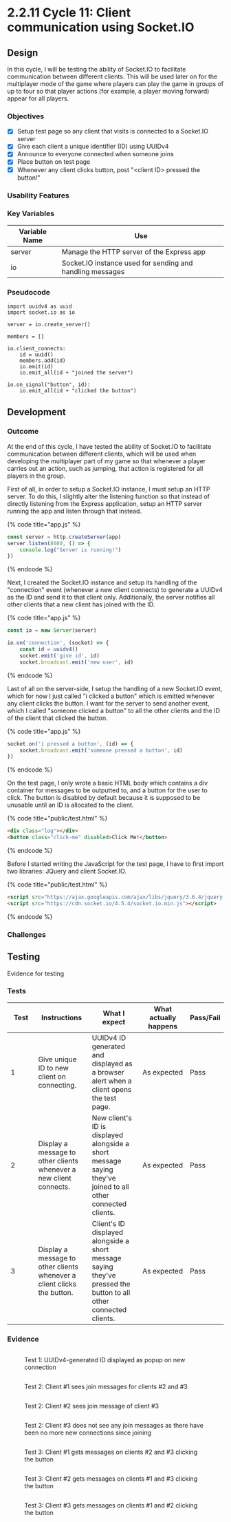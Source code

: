 # 2.2.11 Cycle 11: Client communication using Socket.IO

## Design

In this cycle, I will be testing the ability of Socket.IO to facilitate communication between different clients. This will be used later on for the multiplayer mode of the game where players can play the game in groups of up to four so that player actions (for example, a player moving forward) appear for all players.

### Objectives

* [x] Setup test page so any client that visits is connected to a Socket.IO server
* [x] Give each client a unique identifier (ID) using UUIDv4
* [x] Announce to everyone connected when someone joins
* [x] Place button on test page
* [x] Whenever any client clicks button, post "\<client ID> pressed the button!"

### Usability Features

### Key Variables

| Variable Name | Use                                                       |
| ------------- | --------------------------------------------------------- |
| server        | Manage the HTTP server of the Express app                 |
| io            | Socket.IO instance used for sending and handling messages |

### Pseudocode

```
import uuidv4 as uuid
import socket.io as io

server = io.create_server()

members = []

io.client_connects:
    id = uuid()
    members.add(id)
    io.emit(id)
    io.emit_all(id + "joined the server")
    
io.on_signal("button", id):
    io.emit_all(id + "clicked the button")
```

## Development

### Outcome

At the end of this cycle, I have tested the ability of Socket.IO to facilitate communication between different clients, which will be used when developing the multiplayer part of my game so that whenever a player carries out an action, such as jumping, that action is registered for all players in the group.&#x20;

First of all, in order to setup a Socket.IO instance, I must setup an HTTP server. To do this, I slightly alter the listening function so that instead of directly listening from the Express application, setup an HTTP server running the app and listen through that instead.

{% code title="app.js" %}
```javascript
const server = http.createServer(app)
server.listen(8080, () => {
    console.log("Server is running!")
})
```
{% endcode %}

Next, I created the Socket.IO instance and setup its handling of the "connection" event (whenever a new client connects) to generate a UUIDv4 as the ID and send it to that client only. Additionally, the server notifies all other clients that a new client has joined with the ID.

{% code title="app.js" %}
```javascript
const io = new Server(server)

io.on('connection', (socket) => {
    const id = uuidv4()
    socket.emit('give id', id)
    socket.broadcast.emit('new user', id)
```
{% endcode %}

Last of all on the server-side, I setup the handling of a new Socket.IO event, which for now I just called "i clicked a button" which is emitted whenever any client clicks the button. I want for the server to send another event, which I called "someone clicked a button" to all the other clients and the ID of the client that clicked the button.

{% code title="app.js" %}
```javascript
socket.on('i pressed a button', (id) => {
    socket.broadcast.emit('someone pressed a button', id)
})
```
{% endcode %}

On the test page, I only wrote a basic HTML body which contains a div container for messages to be outputted to, and a button for the user to click. The button is disabled by default because it is supposed to be unusable until an ID is allocated to the client.

{% code title="public/test.html" %}
```html
<div class="log"></div>
<button class="click-me" disabled>Click Me!</button>
```
{% endcode %}

Before I started writing the JavaScript for the test page, I have to first import two libraries: JQuery and client Socket.IO.

{% code title="public/test.html" %}
```html
<script src="https://ajax.googleapis.com/ajax/libs/jquery/3.6.4/jquery.min.js"></script>
<script src="https://cdn.socket.io/4.5.4/socket.io.min.js"></script>
```
{% endcode %}

### Challenges



## Testing

Evidence for testing

### Tests

<table><thead><tr><th width="95">Test</th><th width="158">Instructions</th><th width="171">What I expect</th><th width="174">What actually happens</th><th>Pass/Fail</th></tr></thead><tbody><tr><td>1</td><td>Give unique ID to new client on connecting.</td><td>UUIDv4 ID generated and displayed as a browser alert when a client opens the test page. </td><td>As expected</td><td>Pass</td></tr><tr><td>2</td><td>Display a message to other clients whenever a new client connects.</td><td>New client's ID is displayed alongside a short message saying they've joined to all other connected clients.</td><td>As expected</td><td>Pass</td></tr><tr><td>3</td><td>Display a message to other clients whenever a client clicks the button.</td><td>Client's ID displayed alongside a short message saying they've pressed the button to all other connected clients.</td><td>As expected</td><td>Pass</td></tr></tbody></table>

### Evidence

<figure><img src="../.gitbook/assets/image (8).png" alt=""><figcaption><p>Test 1: UUIDv4-generated ID displayed as popup on new connection</p></figcaption></figure>

<figure><img src="../.gitbook/assets/image (18).png" alt=""><figcaption><p>Test 2: Client #1 sees join messages for clients #2 and #3</p></figcaption></figure>

<figure><img src="../.gitbook/assets/image (5).png" alt=""><figcaption><p>Test 2: Client #2 sees join message of client #3</p></figcaption></figure>

<figure><img src="../.gitbook/assets/image (17).png" alt=""><figcaption><p>Test 2: Client #3 does not see any join messages as there have been no more new connections since joining</p></figcaption></figure>

<figure><img src="../.gitbook/assets/image (4).png" alt=""><figcaption><p>Test 3: Client #1 gets messages on clients #2 and #3 clicking the button</p></figcaption></figure>

<figure><img src="../.gitbook/assets/image (13).png" alt=""><figcaption><p>Test 3: Client #2 gets messages on clients #1 and #3 clicking the button</p></figcaption></figure>

<figure><img src="../.gitbook/assets/image (19).png" alt=""><figcaption><p>Test 3: Client #3 gets messages on clients #1 and #2 clicking the button</p></figcaption></figure>

